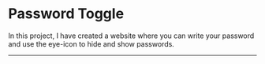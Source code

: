 # Password Toggle

In this project, I have created a website where you can write your password and use the eye-icon to hide and show passwords.

---